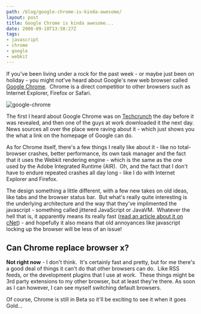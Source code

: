 ```yaml
---
path: /blog/google-chrome-is-kinda-awesome/
layout: post
title: Google Chrome is kinda awesome...
date: 2008-09-10T13:58:27Z
tags:
- javascript
- chrome
- google
- webkit
---
```


If you've been living under a rock for the past week - or maybe just been on holiday - you might not've heard about Google's new web browser called [Google Chrome](http://www.google.com/chrome).  Chrome is a direct competitior to other browsers such as Internet Explorer, Firefox or Safari.

![](http://uploads.psyked.co.uk/2008/09/google-chrome.jpg "google-chrome")



The first I heard about Google Chrome was on [Techcrunch](http://www.techcrunch.com/2008/09/01/first-public-screen-captures-of-google-chrome/) the day before it was revealed, and then one of the guys at work downloaded it the next day. News sources all over the place were raving about it - which just shows you the what a link on the homepage of Google can do.

As for Chrome itself, there's a few things I really like about it - like no total-browser crashes, better performance, its own task manager and the fact that it uses the Webkit rendering engine - which is the same as the one used by the Adobe Integrated Runtime (AIR).  Oh, and the fact that I don't have to endure repeated crashes all day long - like I do with Internet Explorer and Firefox.

The design something a little different, with a few new takes on old ideas, like tabs and the browser status bar.  But what's really quite interesting is the underlying architecture and the way that they've implimented the javascript - something called jittered JavaScript or JavaVM.  Whatever the hell that is, it apparently means its really fast ([read an article about it on cNet](http://news.cnet.com/8301-1001_3-10034365-92.html?part=rss&subj=news&tag=2547-1_3-0-5)) \- and hopefully it also means that old annoyances like javascript locking up the browser will be less of an issue!

## Can Chrome replace browser x?

**Not right now** \- I don't think.  It's certainly fast and pretty, but for me there's a good deal of things it can't do that other browsers can do.  Like RSS feeds, or the development plugins that I use at work.  These things might be 3rd party extensions to my other browser, but at least they're there. As soon as I can however, I can see myself switching default browsers.

Of course, Chrome is still in Beta so it'll be exciting to see it when it goes Gold...